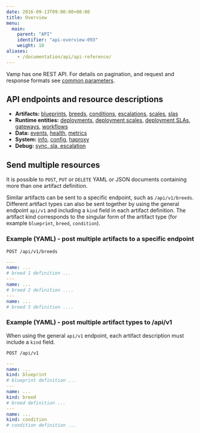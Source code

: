 ```yaml
---
date: 2016-09-13T09:00:00+00:00
title: Overview
menu:
  main:
    parent: "API"
    identifier: "api-overview-093"
    weight: 10
aliases:
    - /documentation/api/api-reference/
---
```


Vamp has one REST API. For details on pagination, and request and response formats see [common parameters](/documentation/api/v0.9.3/using-the-api).

## API endpoints and resource descriptions

* **Artifacts:** [blueprints](/documentation/api/v0.9.3/api-blueprints), [breeds](/documentation/api/v0.9.3/api-breeds), [conditions](/documentation/api/v0.9.3/api-conditions), [escalations](/documentation/api/v0.9.3/api-escalations), [scales](/documentation/api/v0.9.3/api-scales), [slas](/documentation/api/v0.9.3/api-slas/)
* **Runtime entities:** [deployments](/documentation/api/v0.9.3/api-deployments), [deployment scales](/documentation/api/v0.9.3/api-deployment-scales), [deployment SLAs](/documentation/api/v0.9.3/api-deployment-slas), [gateways](/documentation/api/v0.9.3/api-gateways), [workflows](/documentation/api/v0.9.3/api-workflows)  
* **Data:** [events](/documentation/api/v0.9.3/api-events), [health](/documentation/api/v0.9.3/api-health), [metrics](/documentation/api/v0.9.3/api-metrics )
* **System:** [info](/documentation/api/v0.9.3/api-info), [config](/documentation/api/v0.9.3/api-config), [haproxy](/documentation/api/v0.9.3/api-haproxy)
* **Debug:** [sync, sla, escalation](/documentation/api/v0.9.3/api-debug)

## Send multiple resources

It is possible to `POST`, `PUT` or `DELETE` YAML or JSON documents containing more than one artifact definition.

Similar artifacts can be sent to a specific endpoint, such as `/api/v1/breeds`. Different artifact types can also be sent together by using the general endpoint `api/v1` and including a `kind` field in each artifact definition. The artifact kind corresponds to the singular form of the artifact type (for example `blueprint`, `breed`, `condition`).

### Example (YAML) - post multiple artifacts to a specific endpoint 

`POST /api/v1/breeds`

```yaml
---
name: ...
# breed 1 definition ...
---
name: ...
# breed 2 definition ....
---
name: ...
# breed 3 definition ....
```

### Example (YAML) - post multiple artifact types to /api/v1
When using the general `api/v1` endpoint, each artifact description  must include a `kind` field.

`POST /api/v1`

```yaml
---
name: ...
kind: blueprint
# blueprint definition ...
---
name: ...
kind: breed
# breed definition ...
---
name: ...
kind: condition
# condition definition ...
```
